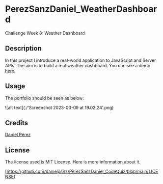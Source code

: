 # PerezSanzDaniel_WeatherDashboard

Challenge Week 8: Weather Dashboard

## Description 

In this project I introduce a real-world application to JavaScript and Server APIs. The aim is to build a real weather dashboard. You can see a demo [here](https://danielpsnz.github.io/PerezSanzDaniel_WeatherDashboard/).

## Usage 

The portfolio should be seen as below: 

![alt text](./'Screenshot 2023-03-09 at 19.02.24'.png)


## Credits

[Daniel Pérez](https://github.com/danielpsnz)


## License

The license used is MIT License. Here is more information about it. 

[https://github.com/danielpsnz/PerezSanzDaniel_CodeQuiz/blob/main/LICENSE)
